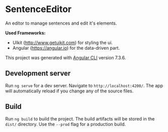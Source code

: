 # SentenceEditor

An editor to manage sentences and edit it's elements.

**Used Frameworks:**
- UIkit (http://www.getuikit.com) for styling the ui.
- Angular (https://angular.io) for the data-driven part.

This project was generated with [Angular CLI](https://github.com/angular/angular-cli) version 7.3.6.

## Development server

Run `ng serve` for a dev server. Navigate to `http://localhost:4200/`. The app will automatically reload if you change any of the source files.

## Build

Run `ng build` to build the project. The build artifacts will be stored in the `dist/` directory. Use the `--prod` flag for a production build.

